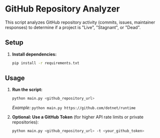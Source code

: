 # GitHub Repository Analyzer

This script analyzes GitHub repository activity (commits, issues, maintainer responses) to determine if a project is "Live", "Stagnant", or "Dead".

## Setup

1.  **Install dependencies:**
    ```bash
    pip install -r requirements.txt
    ```

## Usage

1.  **Run the script:**
    ```bash
    python main.py <github_repository_url>
    ```
    *Example:* `python main.py https://github.com/dotnet/runtime`

2.  **Optional: Use a GitHub Token** (for higher API rate limits or private repositories):
    ```bash
    python main.py <github_repository_url> -t <your_github_token>
    ```
